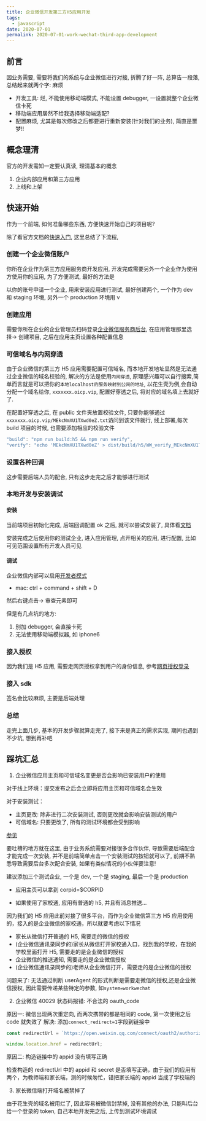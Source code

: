 ```yaml
---
title: 企业微信开发第三方H5应用开发
tags:
  - javascript
date: 2020-07-01
permalink: 2020-07-01-work-wechat-third-app-development
---
```


## 前言

因业务需要, 需要将我们的系统与企业微信进行对接, 折腾了好一阵, 总算告一段落, 总结起来就两个字: 麻烦

- 开发工具: 烂, 不能使用移动端模式, 不能设置 debugger, 一设置就整个企业微信卡死
- 移动端应用居然不给我选择移动端适配?
- 配置麻烦, 尤其是每次修改之后都要进行重新安装(针对我们的业务), 简直是噩梦!!

## 概念理清

官方的开发需知一定要认真读, 理清基本的概念

1. 企业内部应用和第三方应用
2. 上线和上架

## 快速开始

作为一个前端, 如何准备哪些东西, 方便快速开始自己的项目呢?

除了看官方文档的[快速入门](https://work.weixin.qq.com/api/doc/90001/90142/90595), 这里总结了下流程,

### 创建一个企业微信账户

你所在企业作为第三方应用服务商开发应用, 开发完成需要另外一个企业作为使用方使用你的应用, 为了方便测试, 最好的方法是

以你的账号申请一个企业, 用来安装应用进行测试, 最好创建两个, 一个作为 dev 和 staging 环境, 另外一个 production 环境用
v

### 创建应用

需要你所在企业的企业管理员扫码登录[企业微信服务商后台](https://open.work.weixin.qq.com/wwopen/developer#/index), 在应用管理那里选择-> 创建项目, 之后在应用主页设置各种配置信息

### 可信域名与内网穿透

由于企业微信的第三方 H5 应用需要配置可信域名, 而本地开发地址显然是无法通过企业微信的域名校验的, 解决的方法是使用`内网穿透`, 原理感兴趣可以自行搜索,简单而言就是可以把你的`本地localhost的服务映射到公网的地址`, 以花生壳为例,会自动分配一个域名给你, `xxxxxxx.oicp.vip`, 配置好穿透之后, 将对应的域名填上去就好了.

在配置好穿透之后, 在 public 文件夹放置校验文件, 只要你能够通过`xxxxxxx.oicp.vip/MEkcNmXU1TXwd0eZ.txt`访问到该文件就行, 线上部署,每次 build 项目的时候, 也需要添加相应的校验文件

```js
"build": "npm run build:h5 && npm run verify",
"verify": "echo 'MEkcNmXU1TXwd0eZ' > dist/build/h5/WW_verify_MEkcNmXU1TXwd0eZ.txt",
```

### 设置各种回调

这步需要后端人员的配合, 只有这步走完之后才能够进行测试

### 本地开发与安装调试

#### 安装

当前端项目初始化完成, 后端回调配置 ok 之后, 就可以尝试安装了, 具体看[文档](https://work.weixin.qq.com/api/doc/90001/90142/90595)

安装完成之后使用你的测试企业, 进入应用管理, 点开相关的应用, 进行配置, 比如可见范围设置所有开发人员可见

#### 调试

企业微信内部可以启用[开发者模式](https://work.weixin.qq.com/api/doc/90000/90139/90315#%E5%AE%A2%E6%88%B7%E7%AB%AF%E8%B0%83%E8%AF%95)

- mac: ctrl + command + shift + D

然后右键点击-> 审查元素即可

但是有几点坑的地方:

1. 别加 debugger, 会直接卡死
2. 无法使用移动端模拟器, 如 iphone6

### 接入授权

因为我们是 H5 应用, 需要走网页授权拿到用户的身份信息, 参考[网页授权登录](https://work.weixin.qq.com/api/doc/90001/90143/91118)

### 接入 sdk

签名会比较麻烦, 主要是后端处理

### 总结

走完上面几步, 基本的开发步骤就算走完了, 接下来是真正的需求实现, 期间也遇到不少坑, 想到再补吧

## 踩坑汇总

1. 企业微信应用主页和可信域名变更是否会影响已安装用户的使用

对于线上环境：提交发布之后会立即将应用主页和可信域名会生效

对于安装测试：

- 主页更改: 除非进行二次安装测试, 否则更改就会影响安装测试的用户
- 可信域名: 只要更改了, 所有的测试环境都会受到影响

[参见](https://developers.weixin.qq.com/community/develop/doc/00026856ff0f68dd867a0220056800?highline=%E4%BC%81%E4%B8%9A%E5%BE%AE%E4%BF%A1%E7%AC%AC%E4%B8%89%E6%96%B9H5%E5%BA%94%E7%94%A8%EF%BC%8C%E4%BF%AE%E6%94%B9%E5%BA%94%E7%94%A8%E4%B8%BB%E9%A1%B5%E5%90%8E%E4%B8%8D%E7%94%9F%E6%95%88)

要吐槽的地方就在这里, 由于业务系统需要对接很多合作伙伴, 导致需要后端配合才能完成一次安装, 并不是前端简单点击一个安装测试的按钮就可以了, 前期不熟悉导致需要后台多次配合安装, 如果有类似情况的小伙伴要注意!

建议添加三个测试企业, 一个是 dev, 一个是 staging, 最后一个是 production

- 应用主页可以拿到 corpid=\$CORPID

- 如果使用了家校通, 应用有普通的 h5, 并且有消息推送...

因为我们的 H5 应用此前对接了很多平台，而作为企业微信第三方 H5 应用使用的，接入的是企业微信的家校通，所以就要考虑以下情况

- 家长从微信打开普通的 H5, 需要走的微信的授权
- (企业微信通讯录同步的)家长从微信打开家校通入口，找到我的学校，在我的学校里面打开 H5, 需要走的是企业微信的授权
- 企业微信的推送通知, 需要走的是企业微信授权
- (企业微信通讯录同步的)老师从企业微信打开，需要走的是企业微信的授权

问题来了: 无法通过判断 userAgent 的形式判断是需要走微信的授权,还是企业微信授权, 因此需要传递某些特定的参数, 如`system=workwechat`

2. 企业微信 40029 状态码报错: 不合法的 oauth_code

原因一: 微信出现两次重定向, 而两次携带的都是相同的 code, 第一次使用之后 code 就失效了
解决: 添加`connect_redirect=1`字段到链接中

```js
const redirectUrl = `https://open.weixin.qq.com/connect/oauth2/authorize?appid=wwa8575b53d140807a&redirect_uri=${process.env.VUE_APP_WORKWECHAT_REDIRECT_ENDPOINT}%2Fpages%2Flogin%2Fwork-wechat&response_type=code&scope=snsapi_userinfo&state=normal&connect_redirect=1#wechat_redirect`;

window.location.href = redirectUrl;
```

原因二: 构造链接中的 appid 没有填写正确

检查构造的 redirectUrl 中的 appid 和 secret 是否填写正确，由于我们的应用有两个，为教师端和家长端，测的时候匆忙，错把家长端的 appid 当成了学校端的

3. 家长微信端打开域名被禁掉了

由于花生壳的域名被用烂了, 因此容易被微信封禁掉, 没有其他的办法, 只能叫后台给一个登录的 token, 自己本地开发完之后, 上传到测试环境调试
